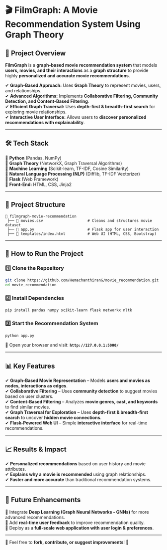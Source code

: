 
# **🎬 FilmGraph: A Movie Recommendation System Using Graph Theory**  

## **📌 Project Overview**  
**FilmGraph** is a **graph-based movie recommendation system** that models **users, movies, and their interactions** as a **graph structure** to provide highly **personalized and accurate movie recommendations**.  

✔ **Graph-Based Approach:** Uses **Graph Theory** to represent movies, users, and relationships.  
✔ **Advanced Algorithms:** Implements **Collaborative Filtering, Community Detection, and Content-Based Filtering**.  
✔ **Efficient Graph Traversal:** Uses **depth-first & breadth-first search** for exploring movie relationships.  
✔ **Interactive User Interface:** Allows users to **discover personalized recommendations with explainability**.  

---

## **🛠 Tech Stack**  
🔹 **Python** (Pandas, NumPy)  
🔹 **Graph Theory** (NetworkX, Graph Traversal Algorithms)  
🔹 **Machine Learning** (Scikit-learn, TF-IDF, Cosine Similarity)  
🔹 **Natural Language Processing (NLP)** (Difflib, TF-IDF Vectorizer)  
🔹 **Flask** (Web Framework)  
🔹 **Front-End:** HTML, CSS, Jinja2  

---

## **📂 Project Structure**  
```
📁 filmgraph-movie-recommendation  
 ├── 📜 movies.csv                    # Cleans and structures movie dataset   
 ├── 📜 app.py                        # Flask app for user interaction  
 ├── 📜 templates/index.html          # Web UI (HTML, CSS, Bootstrap)  

```

---

## **🚀 How to Run the Project**  

### **1️⃣ Clone the Repository**  
```bash
git clone https://github.com/HemachanthiranG/movie_recommendation.git
cd movie_recommendation
```

### **2️⃣ Install Dependencies**  
```bash
pip install pandas numpy scikit-learn flask networkx nltk
```

### **3️⃣ Start the Recommendation System**  
```bash
python app.py
```


📌 Open your browser and visit: **`http://127.0.0.1:5000/`**  

---

## **📊 Key Features**  
✔ **Graph-Based Movie Representation** – Models **users and movies as nodes, interactions as edges**.  
✔ **Collaborative Filtering** – Uses **community detection** to suggest movies based on user clusters.  
✔ **Content-Based Filtering** – Analyzes **movie genres, cast, and keywords** to find similar movies.  
✔ **Graph Traversal for Exploration** – Uses **depth-first & breadth-first search** to uncover **hidden movie connections**.  
✔ **Flask-Powered Web UI** – Simple **interactive interface** for real-time recommendations.  

---

## **📈 Results & Impact**  
✔ **Personalized recommendations** based on user history and movie attributes.  
✔ **Explains why a movie is recommended** using graph relationships.  
✔ **Faster and more accurate** than traditional recommendation systems.  

---

## **📄 Future Enhancements**  
🔹 Integrate **Deep Learning (Graph Neural Networks - GNNs)** for more advanced recommendations.  
🔹 Add **real-time user feedback** to improve recommendation quality.  
🔹 Deploy as a **full-scale web application with user login & preferences**.  

---

🤝 Feel free to **fork, contribute, or suggest improvements**! 🚀  

